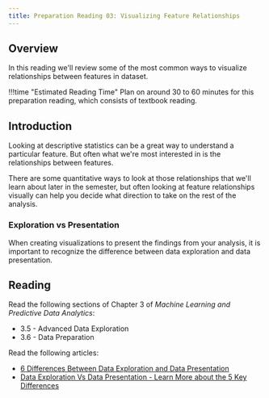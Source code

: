 ```yaml
---
title: Preparation Reading 03: Visualizing Feature Relationships
---
```


## Overview

In this reading we'll review some of the most common ways to visualize relationships between features in dataset.

!!!time "Estimated Reading Time"
	Plan on around 30 to 60 minutes for this preparation reading, which consists of textbook reading.

## Introduction

Looking at descriptive statistics can be a great way to understand a particular feature. But often what we're most interested in is the relationships between features. 

There are some quantitative ways to look at those relationships that we'll learn about later in the semester, but often looking at feature relationships visually can help you decide what direction to take on the rest of the analysis.

### Exploration vs Presentation

When creating visualizations to present the findings from your analysis, it is important to recognize the difference between data exploration and data presentation.

## Reading

Read the following sections of Chapter 3 of *Machine Learning and Predictive Data Analytics*:

* 3.5 - Advanced Data Exploration
* 3.6 - Data Preparation

Read the following articles:

* [6 Differences Between Data Exploration and Data Presentation](https://www.juiceanalytics.com/writing/5-differences-between-data-exploration-and-data-presentation)
* [Data Exploration Vs Data Presentation - Learn More about the 5 Key Differences](https://www.datapine.com/blog/data-exploration-vs-data-presentation/)
